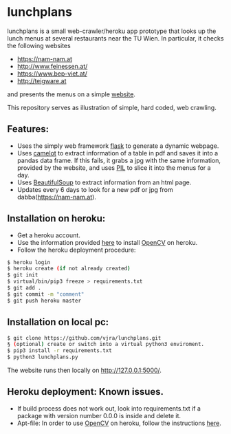 # lunchplans

lunchplans is a small web-crawler/heroku app prototype that looks up the lunch menus at several restaurants near the TU Wien. In particular, it checks the following websites

* https://nam-nam.at
* http://www.feinessen.at/
* https://www.bep-viet.at/
* http://teigware.at

and presents the menus on a simple [website](https://lunchplans.herokuapp.com).

This repository serves as illustration of simple, hard coded, web crawling.

## Features:

* Uses the simply web framework [flask](https://palletsprojects.com/p/flask/) to generate a dynamic webpage.
* Uses [camelot](https://camelot-py.readthedocs.io/en/master/) to extract information of a table in pdf and saves it into a pandas data frame. If this fails, it grabs a jpg with the same information, provided by the website, and uses [PIL](https://en.wikipedia.org/wiki/Python_Imaging_Library) to slice it into the menus for a day.
* Uses [BeautifulSoup](https://www.crummy.com/software/BeautifulSoup/bs4/doc/) to extract information from an html page.
* Updates every 6 days to look for a new pdf or jpg from dabba(https://nam-nam.at).

## Installation on heroku:

* Get a heroku account.
* Use the information provided [here](https://stackoverflow.com/questions/49469764/how-to-use-opencv-with-heroku/51004957) to install [OpenCV](https://opencv.org/) on heroku.
* Follow the heroku deployment procedure:

```sh
$ heroku login
$ heroku create (if not already created)
$ git init
$ virtual/bin/pip3 freeze > requirements.txt
$ git add .
$ git commit -m "comment"
$ git push heroku master
```
## Installation on local pc:

```sh
$ git clone https://github.com/vjra/lunchplans.git
§ (optional) create or switch into a virtual python3 enviroment.
$ pip3 install -r requirements.txt
$ python3 lunchplans.py
```
The website runs then locally on http://127.0.0.1:5000/.

## Heroku deployment: Known issues.

* If build process does not work out, look into requirements.txt if a package with version number 0.0.0 is inside and delete it.
* Apt-file: In order to use [OpenCV](https://opencv.org/) on heroku, follow the instructions [here](https://stackoverflow.com/questions/49469764/how-to-use-opencv-with-heroku/51004957).

